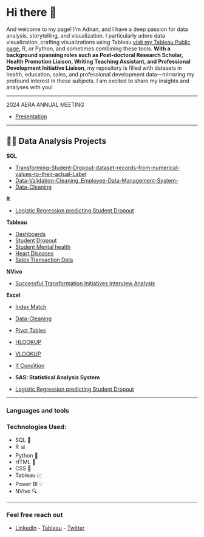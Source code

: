 <h1>Hi there 👋 </h1>


And welcome to my page! I'm Adnan, and I have a deep passion for data analysis, storytelling, and visualization. I particularly adore data visualization, crafting visualizations using Tableau  [visit my Tableau Public page](https://public.tableau.com/app/profile/adnan.mayof/vizzes), R, or Python, and sometimes combining these tools. **With a background spanning roles such as Post-doctoral Research Scholar, Health Promotion Liaison, Writing Teaching Assistant, and Professional Development Initiative Liaison**, my repository is filled with datasets in health, education, sales, and professional development data—mirroring my profound interest in these subjects. I am excited to share my insights and analyses with you! 

---
2024 AERA ANNUAL MEETING
- [Presentation](https://github.com/adnanthedataanalyst/2024-AERA-ANNUAL-MEETING)


---
<h2> 👨‍💻 Data Analysis Projects </h2>

<b> SQL </b>
  - [Transforming-Student-Dropout-dataset-records-from-numerical-values-to-their-actual-Label](https://github.com/adnanthedataanalyst/SQL_Transforming-Student-Dropout-dataset-records-from-numerical-values-to-their-actual-Label)
  - [Data-Validation-Cleaning_Employee-Data-Management-System-](https://github.com/adnanthedataanalyst/SQL-Data-Validation-Cleaning_Employee-Data-Management-System-)
  - [Data-Cleaning](https://github.com/adnanthedataanalyst/SQL-Data-Cleaning)

<b> R </b>
  -  [Logistic Regression predicting Student Dropout](https://github.com/adnanthedataanalyst/Logistic-Regression-predicting-Student-Dropout)

<b> Tableau </b>
 - [Dashboards](https://public.tableau.com/app/profile/adnan.mayof/vizzes)
 - [Student Dropout](https://public.tableau.com/app/profile/adnan.mayof/viz/StudentDropout/Dashboard1)
 - [Student Mental health](https://public.tableau.com/app/profile/adnan.mayof/viz/StudentMentalhealth_17049246093570/Dashboard2)
 - [Heart Diseases](https://public.tableau.com/app/profile/adnan.mayof/viz/HeartDiseases_17048449495930/Dashboard1)
 - [Sales Transaction Data](https://public.tableau.com/app/profile/adnan.mayof/viz/FirstReport_17043083364620/Dashboard1)

<b> NVivo </b>
 - [Successful Transformation Initiatives Interview Analysis](https://github.com/adnanthedataanalyst/NVivo_Successful-Transformation-Initiatives-Interview-Analysis)

 
<b> Excel </b>
 - [Index Match](https://github.com/adnanthedataanalyst/Excel_Index-Match)
 - [Data-Cleaning](https://github.com/adnanthedataanalyst/Excel-Data-Cleaning)
 - [Pivot Tables](https://github.com/adnanthedataanalyst/Excel_Pivot_Tables)
 - [HLOOKUP](https://github.com/adnanthedataanalyst/Excel_HLOOKUP)
 - [VLOOKUP](https://github.com/adnanthedataanalyst/Excel_VLOOKUP)
 - [If Condition](https://github.com/adnanthedataanalyst/Excel_IF-Condition)

 - <b> SAS: Statistical Analysis System </b>
  -  [Logistic Regression predicting Student Dropout](https://github.com/adnanthedataanalyst/SAS_Binary-Logistic-Regression/tree/main)
---

### Languages and tools
### Technologies Used:
- SQL :file_folder:
- R :bar_chart:
- Python :snake:
- HTML :page_with_curl:
- CSS :art:
- Tableau :chart_with_upwards_trend:
- Power BI :bulb:
- NVivo :mag:
---
 

### Feel free reach out
- [LinkedIn](https://www.linkedin.com/in/adnanmayof/) - [Tableau](https://public.tableau.com/app/profile/adnan.mayof/vizzes)  - [Twitter](https://twitter.com/adnanmayof)




 




 



